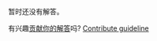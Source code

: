 
暂时还没有解答。

有兴趣[贡献你的解答](https://github.com/BFEdev/BFE.dev-solutions/blob/main/quiz/sparse-array_zh.md)吗? [Contribute guideline](https://github.com/BFEdev/BFE.dev-solutions#how-to-contribute)
